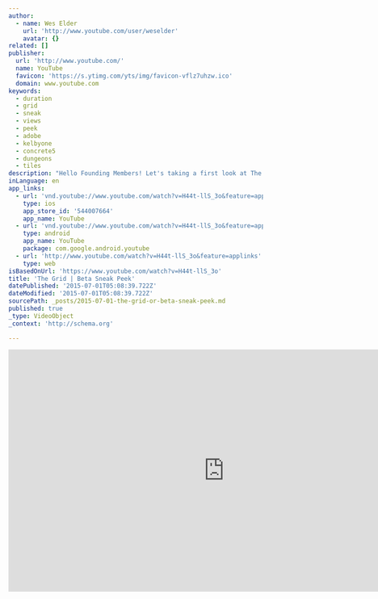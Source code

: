 ```yaml
---
author:
  - name: Wes Elder
    url: 'http://www.youtube.com/user/weselder'
    avatar: {}
related: []
publisher:
  url: 'http://www.youtube.com/'
  name: YouTube
  favicon: 'https://s.ytimg.com/yts/img/favicon-vflz7uhzw.ico'
  domain: www.youtube.com
keywords:
  - duration
  - grid
  - sneak
  - views
  - peek
  - adobe
  - kelbyone
  - concrete5
  - dungeons
  - tiles
description: "Hello Founding Members! Let's taking a first look at The Grid To be come a Founding Member too, simple follow this link: HTTPS://THEGRID.IO/#83 I encourage to review the benefits of becoming a Founding Member directly from The Grid."
inLanguage: en
app_links:
  - url: 'vnd.youtube://www.youtube.com/watch?v=H44t-llS_3o&feature=applinks'
    type: ios
    app_store_id: '544007664'
    app_name: YouTube
  - url: 'vnd.youtube://www.youtube.com/watch?v=H44t-llS_3o&feature=applinks'
    type: android
    app_name: YouTube
    package: com.google.android.youtube
  - url: 'http://www.youtube.com/watch?v=H44t-llS_3o&feature=applinks'
    type: web
isBasedOnUrl: 'https://www.youtube.com/watch?v=H44t-llS_3o'
title: 'The Grid | Beta Sneak Peek'
datePublished: '2015-07-01T05:08:39.722Z'
dateModified: '2015-07-01T05:08:39.722Z'
sourcePath: _posts/2015-07-01-the-grid-or-beta-sneak-peek.md
published: true
_type: VideoObject
_context: 'http://schema.org'

---
```

<iframe src="https://cdn.embedly.com/widgets/media.html?src=https%3A%2F%2Fwww.youtube.com%2Fembed%2FH44t-llS_3o%3Ffeature%3Doembed&amp;url=https%3A%2F%2Fwww.youtube.com%2Fwatch%3Fv%3DH44t-llS_3o&amp;image=https%3A%2F%2Fi.ytimg.com%2Fvi%2FH44t-llS_3o%2Fhqdefault.jpg&amp;key=b7d04c9b404c499eba89ee7072e1c4f7&amp;type=text%2Fhtml&amp;schema=youtube" width="854" height="480" scrolling="no" frameborder="0" allowfullscreen="allowfullscreen" style=""></iframe>